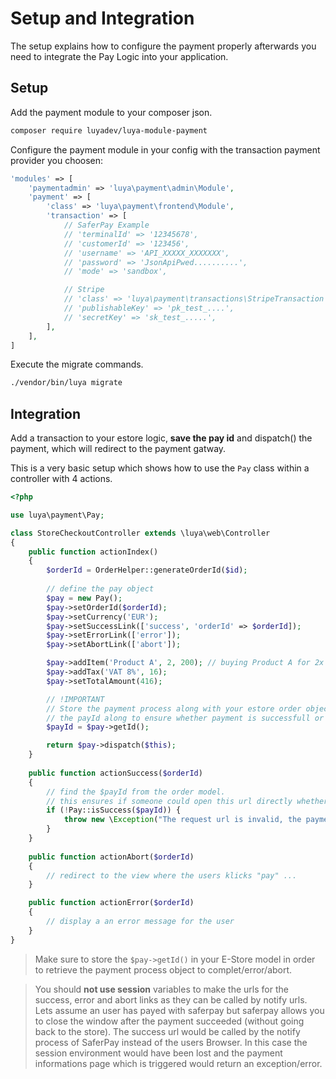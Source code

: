 # Setup and Integration

The setup explains how to configure the payment properly afterwards you need to integrate the Pay Logic into your application.

## Setup

Add the payment module to your composer json.

```sh
composer require luyadev/luya-module-payment
```

Configure the payment module in your config with the transaction payment provider you choosen:

```php
'modules' => [
    'paymentadmin' => 'luya\payment\admin\Module',
    'payment' => [
        'class' => 'luya\payment\frontend\Module',
        'transaction' => [
            // SaferPay Example
            // 'terminalId' => '12345678',
            // 'customerId' => '123456',
            // 'username' => 'API_XXXXX_XXXXXXX',
            // 'password' => 'JsonApiPwed..........',
            // 'mode' => 'sandbox',

            // Stripe
            // 'class' => 'luya\payment\transactions\StripeTransaction',
            // 'publishableKey' => 'pk_test_....',
            // 'secretKey' => 'sk_test_.....',
        ],
    ],
]
```

Execute the migrate commands.

```sh
./vendor/bin/luya migrate
```

## Integration

Add a transaction to your estore logic, **save the pay id** and dispatch() the payment, which will redirect to the payment gatway.

This is a very basic setup which shows how to use the `Pay` class within a controller with 4 actions.

```php
<?php

use luya\payment\Pay;

class StoreCheckoutController extends \luya\web\Controller
{
    public function actionIndex()
    {
        $orderId = OrderHelper::generateOrderId($id);
        
        // define the pay object
        $pay = new Pay();
        $pay->setOrderId($orderId);
        $pay->setCurrency('EUR');
        $pay->setSuccessLink(['success', 'orderId' => $orderId]);
        $pay->setErrorLink(['error']);
        $pay->setAbortLink(['abort']);

        $pay->addItem('Product A', 2, 200); // buying Product A for 2x each 200 cents which is a total amount of 400 cents (the charged value).
        $pay->addTax('VAT 8%', 16);
        $pay->setTotalAmount(416);

        // !IMPORTANT
        // Store the payment process along with your estore order object. Don't expose the payId! You can expose the orderId and retrieve 
        // the payId along to ensure whether payment is successfull or not. (see actionSuccess()).
        $payId = $pay->getId();

        return $pay->dispatch($this);
    }
    
    public function actionSuccess($orderId)
    {
        // find the $payId from the order model.
        // this ensures if someone could open this url directly whether payment process for the given id was sucessfull or not.
        if (!Pay::isSuccess($payId)) {
            throw new \Exception("The request url is invalid, the payment process was not closed successfull.");
        }
    }
    
    public function actionAbort($orderId)
    {
        // redirect to the view where the users klicks "pay" ...
    }

    public function actionError($orderId)
    {
        // display a an error message for the user
    }
}
```

> Make sure to store the `$pay->getId()` in your E-Store model in order to retrieve the payment process object to complet/error/abort.

> You should **not use session** variables to make the urls for the success, error and abort links as they can be called by notify urls. Lets assume an user has payed with saferpay but saferpay allows you to close the window after the payment succeeded (without going back to the store). The success url would be called by the notify process of SaferPay instead of the users Browser. In this case the session environment would have been lost and the payment informations page which is triggered would return an exception/error.
